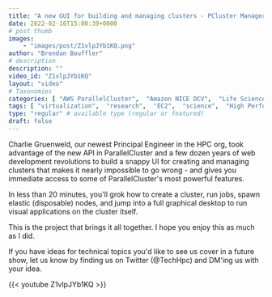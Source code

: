 ```yaml
---
title: "A new GUI for building and managing clusters - PCluster Manager"
date: 2022-02-16T15:00:39+0000
# post thumb
images:
    - "images/post/Z1vlpJYb1KQ.png"
author: "Brendan Bouffler"
# description
description: ""
video_id: "Z1vlpJYb1KQ"
layout: "video"
# Taxonomies
categories: [ "AWS ParallelCluster",  "Amazon NICE DCV",  "Life Sciences", ]
tags: [ "virtualization",  "research",  "EC2",  "science",  "High Performance Computing",  "CPUs",  "cloud",  "vizualization",  "pcluster manager",  "DCV",  "GUI",  "Storage",  "HPC",  "Covid-19",  "Lustre",  "Schedulers",  "computing",  "GPUs",  "ParallelCluster",  "techshorts", ]
type: "regular" # available type (regular or featured)
draft: false
---
```


Charlie Gruenweld, our newest Principal Engineer in the HPC org, took advantage of the new API in ParallelCluster and a few dozen years of web development revolutions to build a snappy UI for creating and managing clusters that makes it nearly impossible to go wrong - and gives you immediate access to some of ParallelCluster's most powerful features. 

In less than 20 minutes, you'll grok how to create a cluster, run jobs, spawn elastic (disposable) nodes, and jump into a full graphical desktop to run visual applications on the cluster itself.

This is the project that brings it all together. I hope you enjoy this as much as I did.

If you have ideas for technical topics you'd like to see us cover in a future show, let us know by finding us on Twitter (@TechHpc) and DM'ing us with your idea.

{{< youtube Z1vlpJYb1KQ >}}